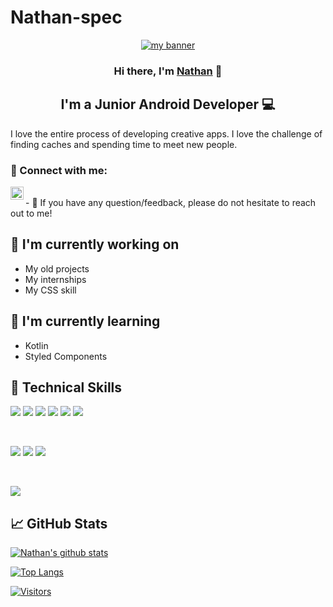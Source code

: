 # Nathan-spec
<p align="center">
  <a href="https://www.Nathan-spec.dev/" target="_blank" rel="noreferrer"><img src="https://user-images.githubusercontent.com/52480604/174073494-0d05b944-6932-4045-b633-c54e864dd935.jpg" alt="my banner"></a>
</p>

<h3 align="center">
Hi there, I'm <a href="https://www.Nathan-spec.dev/" target="_blank" rel="noreferrer">Nathan</a> 👋
</h3>

<h2 align="center">
I'm a Junior Android Developer 💻
</h2> 

I love the entire process of developing creative apps. I love the challenge of finding caches and spending time to meet new people.

### 🤝 Connect with me:

<a href="https://www.linkedin.com/in/nathan-kibet-5a7536235/"><img align="left" src="https://raw.githubusercontent.com/yushi1007/yushi1007/main/images/linkedin.svg" alt="Nathan Kibet| LinkedIn" width="21px"/></a>

</br>
- 💬 If you have any question/feedback, please do not hesitate to reach out to me!

## 🔭 I'm currently working on

- My old projects
- My internships
- My CSS skill

## 🌱 I'm currently learning

- Kotlin
- Styled Components  

## 💼 Technical Skills

![](https://img.shields.io/badge/C-00599C?style=for-the-badge&logo=c&logoColor=white)
![](https://img.shields.io/badge/Kotlin-0095D5?&style=for-the-badge&logo=kotlin&logoColor=white)
![](https://img.shields.io/badge/HTML-239120?style=for-the-badge&logo=html5&logoColor=white)
![](https://img.shields.io/badge/C%2B%2B-00599C?style=for-the-badge&logo=c%2B%2B&logoColor=white)
![](https://img.shields.io/badge/PHP-777BB4?style=for-the-badge&logo=php&logoColor=white)
![](https://img.shields.io/badge/MySQL-00000F?style=for-the-badge&logo=mysql&logoColor=white)

</br>

![](https://img.shields.io/badge/Style-Bootstrap-informational?style=flat&logo=Bootstrap&color=7952B3)
![](https://img.shields.io/badge/Style-CSS3-informational?style=flat&logo=CSS3&color=1572B6)
![](https://img.shields.io/badge/Style-styled--components-informational?style=flat&logo=styled-components&color=DB7093)


</br>


![](https://img.shields.io/badge/Tools-GitHub-informational?style=flat&logo=GitHub&color=181717)


## 📈 GitHub Stats 

[![Nathan's github stats](https://github-readme-stats.vercel.app/api?username=Nathan-spec)](https://github.com/Nathan-spec)

[![Top Langs](https://github-readme-stats.vercel.app/api/top-langs/?username=Nathan-spec&layout=compact)](https://github.com/Nathan-spec)

[![Visitors](https://visitor-badge.glitch.me/badge?page_id=Nathan-spec.Nathan-spec)](https://www.Nathan-spec.dev/)
